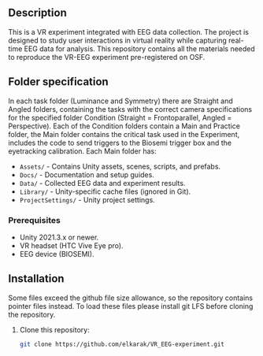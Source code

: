 ## Description
This is a VR experiment integrated with EEG data collection. The project is designed to study user interactions in virtual reality while capturing real-time EEG data for analysis. This repository contains all the materials needed to reproduce the VR-EEG experiment pre-registered on OSF.

## Folder specification
In each task folder (Luminance and Symmetry) there are Straight and Angled folders, containing the tasks with the correct camera specifications for the specified folder Condition (Straight = Frontoparallel, Angled = Perspective). Each of the Condition folders contain a Main and Practice folder, the Main folder contains the critical task used in the Experiment, includes the code to send triggers to the Biosemi trigger box and the eyetracking calibration. Each Main folder has:

- `Assets/` - Contains Unity assets, scenes, scripts, and prefabs.
- `Docs/` - Documentation and setup guides.
- `Data/` - Collected EEG data and experiment results.
- `Library/` - Unity-specific cache files (ignored in Git).
- `ProjectSettings/` - Unity project settings.

### Prerequisites
- Unity 2021.3.x or newer.
- VR headset (HTC Vive Eye pro).
- EEG device (BIOSEMI).

## Installation
Some files exceed the github file size allowance, so the repository contains pointer files instead. To load these files please install git LFS before cloning the repository. 
1. Clone this repository:
   ```bash
   git clone https://github.com/elkarak/VR_EEG-experiment.git
